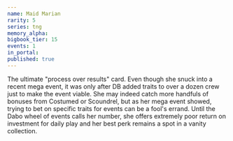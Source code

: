 ```yaml
---
name: Maid Marian
rarity: 5
series: tng
memory_alpha:
bigbook_tier: 15
events: 1
in_portal:
published: true
---
```


The ultimate "process over results" card. Even though she snuck into a recent mega event, it was only after DB added traits to over a dozen crew just to make the event viable. She may indeed catch more handfuls of bonuses from Costumed or Scoundrel, but as her mega event showed, trying to bet on specific traits for events can be a fool's errand. Until the Dabo wheel of events calls her number, she offers extremely poor return on investment for daily play and her best perk remains a spot in a vanity collection.
